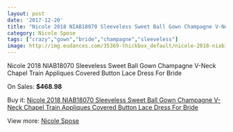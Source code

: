 ```yaml
---
layout: post
date: '2017-12-20'
title: "Nicole 2018 NIAB18070 Sleeveless Sweet Ball Gown Champagne V-Neck Chapel Train Appliques Covered Button Lace Dress For Bride"
category: Nicole Spose
tags: ["crazy","gown","bride","champagne","sleeveless"]
image: http://img.eudances.com/35369-thickbox_default/nicole-2018-niab18070-sleeveless-sweet-ball-gown-champagne-v-neck-chapel-train-appliques-covered-button-lace-dress-for-bride.jpg
---
```

Nicole 2018 NIAB18070 Sleeveless Sweet Ball Gown Champagne V-Neck Chapel Train Appliques Covered Button Lace Dress For Bride

On Sales: **$468.98**
<a href="https://www.eudances.com/en/nicole-spose/10635-nicole-2018-niab18070-sleeveless-sweet-ball-gown-champagne-v-neck-chapel-train-appliques-covered-button-lace-dress-for-bride.html"><amp-img layout="responsive" width="600" height="600" src="//img.eudances.com/35369-thickbox_default/nicole-2018-niab18070-sleeveless-sweet-ball-gown-champagne-v-neck-chapel-train-appliques-covered-button-lace-dress-for-bride.jpg" alt="Nicole 2018 NIAB18070 Sleeveless Sweet Ball Gown Champagne V-Neck Chapel Train Appliques Covered Button Lace Dress For Bride 0" /></a>
<a href="https://www.eudances.com/en/nicole-spose/10635-nicole-2018-niab18070-sleeveless-sweet-ball-gown-champagne-v-neck-chapel-train-appliques-covered-button-lace-dress-for-bride.html"><amp-img layout="responsive" width="600" height="600" src="//img.eudances.com/35371-thickbox_default/nicole-2018-niab18070-sleeveless-sweet-ball-gown-champagne-v-neck-chapel-train-appliques-covered-button-lace-dress-for-bride.jpg" alt="Nicole 2018 NIAB18070 Sleeveless Sweet Ball Gown Champagne V-Neck Chapel Train Appliques Covered Button Lace Dress For Bride 1" /></a>
<a href="https://www.eudances.com/en/nicole-spose/10635-nicole-2018-niab18070-sleeveless-sweet-ball-gown-champagne-v-neck-chapel-train-appliques-covered-button-lace-dress-for-bride.html"><amp-img layout="responsive" width="600" height="600" src="//img.eudances.com/35370-thickbox_default/nicole-2018-niab18070-sleeveless-sweet-ball-gown-champagne-v-neck-chapel-train-appliques-covered-button-lace-dress-for-bride.jpg" alt="Nicole 2018 NIAB18070 Sleeveless Sweet Ball Gown Champagne V-Neck Chapel Train Appliques Covered Button Lace Dress For Bride 2" /></a>

Buy it: [Nicole 2018 NIAB18070 Sleeveless Sweet Ball Gown Champagne V-Neck Chapel Train Appliques Covered Button Lace Dress For Bride](https://www.eudances.com/en/nicole-spose/10635-nicole-2018-niab18070-sleeveless-sweet-ball-gown-champagne-v-neck-chapel-train-appliques-covered-button-lace-dress-for-bride.html "Nicole 2018 NIAB18070 Sleeveless Sweet Ball Gown Champagne V-Neck Chapel Train Appliques Covered Button Lace Dress For Bride")

View more: [Nicole Spose](https://www.eudances.com/en/179-nicole-spose "Nicole Spose")